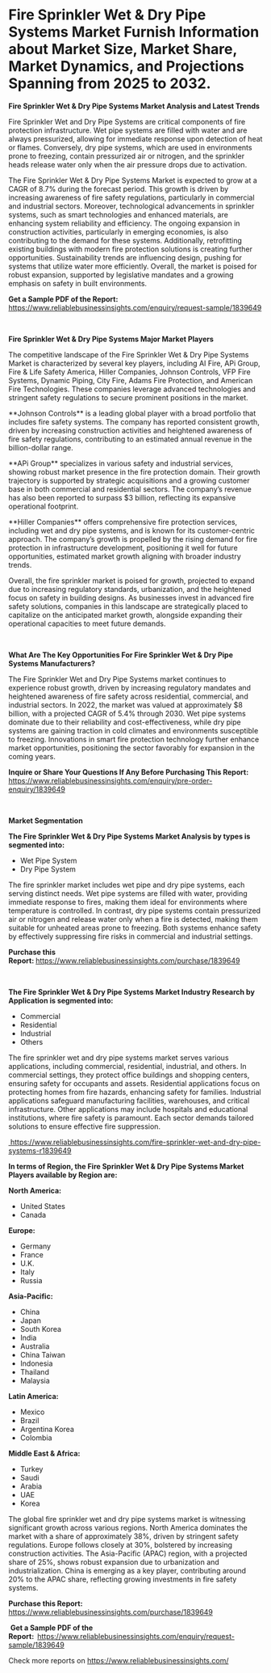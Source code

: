 <p><h1>Fire Sprinkler Wet & Dry Pipe Systems Market Furnish Information about Market Size, Market Share, Market Dynamics, and Projections Spanning from 2025 to 2032.</h1></p><p><strong>Fire Sprinkler Wet & Dry Pipe Systems Market Analysis and Latest Trends</strong></p>
<p><p>Fire Sprinkler Wet and Dry Pipe Systems are critical components of fire protection infrastructure. Wet pipe systems are filled with water and are always pressurized, allowing for immediate response upon detection of heat or flames. Conversely, dry pipe systems, which are used in environments prone to freezing, contain pressurized air or nitrogen, and the sprinkler heads release water only when the air pressure drops due to activation.</p><p>The Fire Sprinkler Wet & Dry Pipe Systems Market is expected to grow at a CAGR of 8.7% during the forecast period. This growth is driven by increasing awareness of fire safety regulations, particularly in commercial and industrial sectors. Moreover, technological advancements in sprinkler systems, such as smart technologies and enhanced materials, are enhancing system reliability and efficiency. The ongoing expansion in construction activities, particularly in emerging economies, is also contributing to the demand for these systems. Additionally, retrofitting existing buildings with modern fire protection solutions is creating further opportunities. Sustainability trends are influencing design, pushing for systems that utilize water more efficiently. Overall, the market is poised for robust expansion, supported by legislative mandates and a growing emphasis on safety in built environments.</p></p>
<p><strong>Get a Sample PDF of the Report:&nbsp;</strong> <a href="https://www.reliablebusinessinsights.com/enquiry/request-sample/1839649?utm_campaign=57&utm_medium=2&utm_source=Github&utm_content=ia&utm_term=28022025&utm_id=fire-sprinkler-wet-dry-pipe-systems">https://www.reliablebusinessinsights.com/enquiry/request-sample/1839649</a></p>
<p>&nbsp;</p>
<p><strong>Fire Sprinkler Wet & Dry Pipe Systems Major Market Players</strong></p>
<p><p>The competitive landscape of the Fire Sprinkler Wet & Dry Pipe Systems Market is characterized by several key players, including AI Fire, APi Group, Fire & Life Safety America, Hiller Companies, Johnson Controls, VFP Fire Systems, Dynamic Piping, City Fire, Adams Fire Protection, and American Fire Technologies. These companies leverage advanced technologies and stringent safety regulations to secure prominent positions in the market.</p><p>**Johnson Controls** is a leading global player with a broad portfolio that includes fire safety systems. The company has reported consistent growth, driven by increasing construction activities and heightened awareness of fire safety regulations, contributing to an estimated annual revenue in the billion-dollar range.</p><p>**APi Group** specializes in various safety and industrial services, showing robust market presence in the fire protection domain. Their growth trajectory is supported by strategic acquisitions and a growing customer base in both commercial and residential sectors. The company’s revenue has also been reported to surpass $3 billion, reflecting its expansive operational footprint.</p><p>**Hiller Companies** offers comprehensive fire protection services, including wet and dry pipe systems, and is known for its customer-centric approach. The company’s growth is propelled by the rising demand for fire protection in infrastructure development, positioning it well for future opportunities, estimated market growth aligning with broader industry trends.</p><p>Overall, the fire sprinkler market is poised for growth, projected to expand due to increasing regulatory standards, urbanization, and the heightened focus on safety in building designs. As businesses invest in advanced fire safety solutions, companies in this landscape are strategically placed to capitalize on the anticipated market growth, alongside expanding their operational capacities to meet future demands.</p></p>
<p>&nbsp;</p>
<p><strong>What Are The Key Opportunities For Fire Sprinkler Wet & Dry Pipe Systems Manufacturers?</strong></p>
<p><p>The Fire Sprinkler Wet and Dry Pipe Systems market continues to experience robust growth, driven by increasing regulatory mandates and heightened awareness of fire safety across residential, commercial, and industrial sectors. In 2022, the market was valued at approximately $8 billion, with a projected CAGR of 5.4% through 2030. Wet pipe systems dominate due to their reliability and cost-effectiveness, while dry pipe systems are gaining traction in cold climates and environments susceptible to freezing. Innovations in smart fire protection technology further enhance market opportunities, positioning the sector favorably for expansion in the coming years.</p></p>
<p><strong>Inquire or Share Your Questions If Any Before Purchasing This Report:</strong> <a href="https://www.reliablebusinessinsights.com/enquiry/pre-order-enquiry/1839649?utm_campaign=57&utm_medium=2&utm_source=Github&utm_content=ia&utm_term=28022025&utm_id=fire-sprinkler-wet-dry-pipe-systems">https://www.reliablebusinessinsights.com/enquiry/pre-order-enquiry/1839649</a></p>
<p>&nbsp;</p>
<p><strong>Market Segmentation</strong></p>
<p><strong>The Fire Sprinkler Wet & Dry Pipe Systems Market Analysis by types is segmented into:</strong></p>
<p><ul><li>Wet Pipe System</li><li>Dry Pipe System</li></ul></p>
<p><p>The fire sprinkler market includes wet pipe and dry pipe systems, each serving distinct needs. Wet pipe systems are filled with water, providing immediate response to fires, making them ideal for environments where temperature is controlled. In contrast, dry pipe systems contain pressurized air or nitrogen and release water only when a fire is detected, making them suitable for unheated areas prone to freezing. Both systems enhance safety by effectively suppressing fire risks in commercial and industrial settings.</p></p>
<p><strong>Purchase this Report:&nbsp;</strong><a href="https://www.reliablebusinessinsights.com/purchase/1839649?utm_campaign=57&utm_medium=2&utm_source=Github&utm_content=ia&utm_term=28022025&utm_id=fire-sprinkler-wet-dry-pipe-systems">https://www.reliablebusinessinsights.com/purchase/1839649</a></p>
<p>&nbsp;</p>
<p><strong>The Fire Sprinkler Wet & Dry Pipe Systems Market Industry Research by Application is segmented into:</strong></p>
<p><ul><li>Commercial</li><li>Residential</li><li>Industrial</li><li>Others</li></ul></p>
<p><p>The fire sprinkler wet and dry pipe systems market serves various applications, including commercial, residential, industrial, and others. In commercial settings, they protect office buildings and shopping centers, ensuring safety for occupants and assets. Residential applications focus on protecting homes from fire hazards, enhancing safety for families. Industrial applications safeguard manufacturing facilities, warehouses, and critical infrastructure. Other applications may include hospitals and educational institutions, where fire safety is paramount. Each sector demands tailored solutions to ensure effective fire suppression.</p></p>
<p><a href="https://www.reliablebusinessinsights.com/fire-sprinkler-wet-and-dry-pipe-systems-r1839649?utm_campaign=57&utm_medium=2&utm_source=Github&utm_content=ia&utm_term=28022025&utm_id=fire-sprinkler-wet-dry-pipe-systems">&nbsp;https://www.reliablebusinessinsights.com/fire-sprinkler-wet-and-dry-pipe-systems-r1839649</a></p>
<p><strong>In terms of Region, the Fire Sprinkler Wet & Dry Pipe Systems Market Players available by Region are:</strong></p>
<p>
    <p> <strong> North America: </strong>
        <ul>
            <li>United States</li>
            <li>Canada</li>
        </ul>
        </p> 
    <p> <strong> Europe: </strong>
        <ul>
            <li>Germany</li>
            <li>France</li>
            <li>U.K.</li>
            <li>Italy</li>
            <li>Russia</li>
        </ul>
        </p> 
    <p> <strong> Asia-Pacific: </strong>
        <ul>
            <li>China</li>
            <li>Japan</li>
            <li>South Korea</li>
            <li>India</li>
            <li>Australia</li>
            <li>China Taiwan</li>
            <li>Indonesia</li>
            <li>Thailand</li>
            <li>Malaysia</li>
        </ul>
        </p> 
    <p> <strong> Latin America: </strong>
        <ul>
            <li>Mexico</li>
            <li>Brazil</li>
            <li>Argentina Korea</li>
            <li>Colombia</li>
        </ul>
        </p> 
    <p> <strong> Middle East & Africa: </strong>
        <ul>
            <li>Turkey</li>
            <li>Saudi</li>
            <li>Arabia</li>
            <li>UAE</li>
            <li>Korea</li>
        </ul>
    </p>
    </p>
<p><p>The global fire sprinkler wet and dry pipe systems market is witnessing significant growth across various regions. North America dominates the market with a share of approximately 38%, driven by stringent safety regulations. Europe follows closely at 30%, bolstered by increasing construction activities. The Asia-Pacific (APAC) region, with a projected share of 25%, shows robust expansion due to urbanization and industrialization. China is emerging as a key player, contributing around 20% to the APAC share, reflecting growing investments in fire safety systems.</p></p>
<p><strong>Purchase this Report: </strong><a href="https://www.reliablebusinessinsights.com/purchase/1839649?utm_campaign=57&utm_medium=2&utm_source=Github&utm_content=ia&utm_term=28022025&utm_id=fire-sprinkler-wet-dry-pipe-systems">https://www.reliablebusinessinsights.com/purchase/1839649</a></p>
<p>&nbsp;<strong>Get a Sample PDF of the Report:&nbsp;&nbsp;</strong><a href="https://www.reliablebusinessinsights.com/enquiry/request-sample/1839649?utm_campaign=57&utm_medium=2&utm_source=Github&utm_content=ia&utm_term=28022025&utm_id=fire-sprinkler-wet-dry-pipe-systems">https://www.reliablebusinessinsights.com/enquiry/request-sample/1839649</a></p>
<p><strong></strong></p>
<p>Check more reports on <a href="https://www.reliablebusinessinsights.com/?utm_campaign=57&utm_medium=2&utm_source=Github&utm_content=ia&utm_term=28022025&utm_id=fire-sprinkler-wet-dry-pipe-systems">https://www.reliablebusinessinsights.com/</a></p>